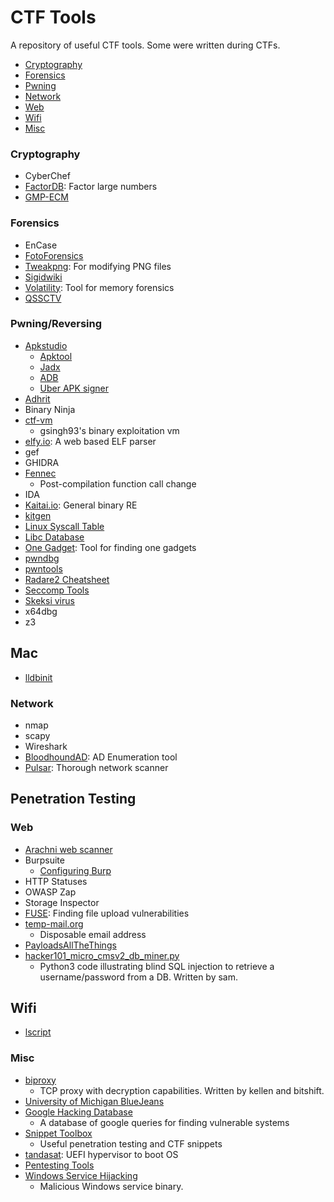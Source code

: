 # CTF Tools
A repository of useful CTF tools. Some were written during CTFs.


* [Cryptography](#crypto)
* [Forensics](#forensics)
* [Pwning](#pwn)
* [Network](#net)
* [Web](#web)
* [Wifi](#wifi)
* [Misc](#misc)


<h3 id="crypto">Cryptography</h3>

* CyberChef
* [FactorDB](http://factordb.com/index.php/): Factor large numbers
* [GMP-ECM](http://ecm.gforge.inria.fr/)

<h3 id="forensics">Forensics</h3>

* EnCase
* [FotoForensics](http://fotoforensics.com/)
* [Tweakpng](http://entropymine.com/jason/tweakpng/): For modifying PNG files
* [Sigidwiki](https://www.sigidwiki.com/wiki/Database)
* [Volatility](https://github.com/volatilityfoundation/volatility): Tool for memory forensics
* [QSSCTV](http://users.telenet.be/on4qz/qsstv/index.html)

<h3 id="pwn">Pwning/Reversing</h3>

* [Apkstudio](https://github.com/vaibhavpandeyvpz/apkstudio)
	* [Apktool](https://github.com/iBotPeaches/Apktool/releases)
	* [Jadx](https://github.com/skylot/jadx/releases)
	* [ADB](https://developer.android.com/studio/releases/platform-tools)
	* [Uber APK signer](https://github.com/patrickfav/uber-apk-signer/releases)
* [Adhrit](https://github.com/abhi-r3v0/Adhrit)
* Binary Ninja
* [ctf-vm](https://github.com/gsingh93/ctf-vm)
  * gsingh93's binary exploitation vm
* [elfy.io](https://elfy.io/): A web based ELF parser
* gef
* GHIDRA
* [Fennec](https://github.com/lifting-bits/fennec)
  * Post-compilation function call change
* IDA
* [Kaitai.io](https://kaitai.io/): General binary RE
* [kitgen](https://github.com/chesteroni/kitgen)
* [Linux Syscall Table](https://filippo.io/linux-syscall-table/)
* [Libc Database](https://github.com/niklasb/libc-database)
* [One Gadget](https://github.com/david942j/one_gadget): Tool for finding one gadgets
* [pwndbg](https://github.com/pwndbg/pwndbg)
* [pwntools](http://docs.pwntools.com/)
* [Radare2 Cheatsheet](https://gist.github.com/williballenthin/6857590dab3e2a6559d7)
* [Seccomp Tools](https://github.com/david942j/seccomp-tools)
* [Skeksi virus](https://github.com/elfmaster/skeksi_virus/blob/master/virus.c)
* x64dbg
* z3

<h2 id="mac">Mac</h2>

* [lldbinit](https://github.com/gdbinit/lldbinit)

<h3 id="net">Network</h3>

* nmap
* scapy 
* Wireshark
* [BloodhoundAD](https://github.com/BloodHoundAD/BloodHound): AD Enumeration tool
* [Pulsar](https://github.com/FooBallZ/pulsar): Thorough network scanner


<h2 id="pentest">Penetration Testing</h2>


<h3 id="web">Web</h3>

* [Arachni web scanner](https://www.arachni-scanner.com/)
* Burpsuite
  * [Configuring Burp](https://portswigger.net/burp/documentation/desktop/penetration-testing/configuring-your-browser)
* HTTP Statuses
* OWASP Zap
* Storage Inspector
* [FUSE](https://github.com/WSP-LAB/FUSE): Finding file upload vulnerabilities
* [temp-mail.org](https://temp-mail.org/)
  * Disposable email address
* [PayloadsAllTheThings](https://github.com/swisskyrepo/PayloadsAllTheThings)
* [hacker101_micro_cmsv2_db_miner.py](tools/hacker101_micro_cmsv2_db_miner.py)
  * Python3 code illustrating blind SQL injection to retrieve a username/password from a DB.  Written by sam.

<h2 id="wifi">Wifi</h2>

* [lscript](https://github.com/arismelachroinos/lscript)

<h3 id="misc">Misc</h3>

* [biproxy](tools/biproxy.cc)
  * TCP proxy with decryption capabilities. Written by kellen and bitshift.
* [University of Michigan BlueJeans](https://umich.bluejeans.com/)
* [Google Hacking Database](https://www.exploit-db.com/google-hacking-database)
  * A database of google queries for finding vulnerable systems
* [Snippet Toolbox](https://gitlab.umich.edu/wolvsec/ctf-snippet-toolbox)
  * Useful penetration testing and CTF snippets
* [tandasat](https://github.com/tandasat/MiniVisorPkg): UEFI hypervisor to boot OS
* [Pentesting Tools](https://prune2000.github.io/tools/pentest/)
* [Windows Service Hijacking](tools/WindowsServicePwn/)
  * Malicious Windows service binary.
